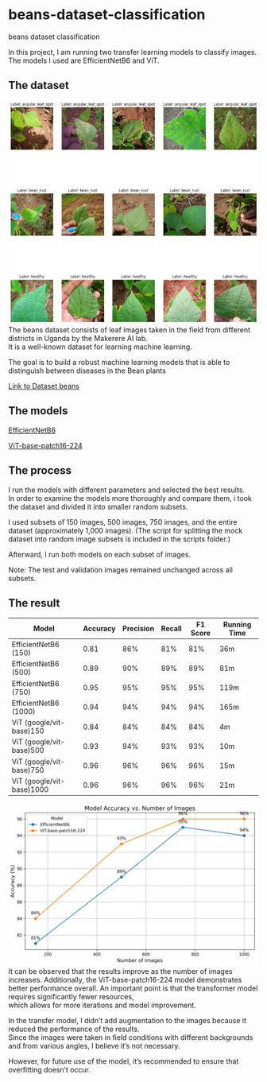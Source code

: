 # beans-dataset-classification
beans dataset classification

In this project, I am running two transfer learning models to classify images.  
The models I used are EfficientNetB6 and ViT.
## The dataset
![alt text](helper_scripts/samples.png)  
The beans dataset consists of leaf images taken in the field from different districts in Uganda by the Makerere AI lab.  
It is a well-known dataset for learning machine learning.  

The goal is to build a robust machine learning models that is able to distinguish between diseases in the Bean plants  

[Link to Dataset beans](https://github.com/AI-Lab-Makerere/ibean)

## The models
[EfficientNetB6](https://www.tensorflow.org/api_docs/python/tf/keras/applications/EfficientNetB6)   

[ViT-base-patch16-224](https://huggingface.co/google/vit-base-patch16-224)

## The process

I run the models with different parameters and selected the best results.  
In order to examine the models more thoroughly and compare them, i took the dataset and divided it into smaller random subsets.  

I used subsets of 150 images, 500 images, 750 images, and the entire dataset (approximately 1,000 images).
(The script for splitting the mock dataset into random image subsets is included in the scripts folder.)

Afterward, I run both models on each subset of images.

Note: The test and validation images remained unchanged across all subsets.


 ## The result

| Model                        | Accuracy | Precision | Recall | F1 Score | Running Time |
|------------------------------|----------|-----------|--------|----------|--------------|
| EfficientNetB6 (150)          | 0.81     | 86%       | 81%    | 81%      | 36m          |
| EfficientNetB6 (500)         | 0.89     | 90%       | 89%    | 89%      | 81m          |
| EfficientNetB6 (750)         | 0.95     | 95%       | 95%    | 95%      | 119m         |
| EfficientNetB6 (1000)        | 0.94     | 94%       | 94%    | 94%      | 165m         |
| ViT (google/vit-base)150     | 0.84     | 84%       | 84%    | 84%      | 4m           |
| ViT (google/vit-base)500     | 0.93     | 94%       | 93%    | 93%      | 10m          |
| ViT (google/vit-base)750     | 0.96     | 96%       | 96%    | 96%      | 15m          |
| ViT (google/vit-base)1000    | 0.96     | 96%       | 96%    | 96%      | 21m          |



![line plot result](helper_scripts/line_plot_with_labels.png)
It can be observed that the results improve as the number of images increases.
Additionally, the ViT-base-patch16-224 model demonstrates better performance overall.
An important point is that the transformer model requires significantly fewer resources,  
which allows for more iterations and model improvement.  
  
In the transfer model, I didn’t add augmentation to the images because it reduced the performance of the results.  
Since the images were taken in field conditions with different backgrounds and from various angles, I believe it’s not necessary.  

However, for future use of the model, it’s recommended to ensure that overfitting doesn’t occur.